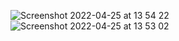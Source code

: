 
![Screenshot 2022-04-25 at 13 54 22](https://user-images.githubusercontent.com/84129217/165075688-502db51d-2871-4784-a8c0-46834dc343a0.png)
![Screenshot 2022-04-25 at 13 53 02](https://user-images.githubusercontent.com/84129217/165075704-600f53f6-9d87-4a43-bd7e-189f36486208.png)
